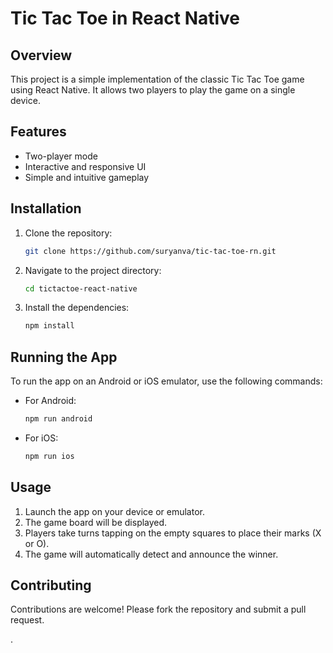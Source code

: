 # Tic Tac Toe in React Native

## Overview

This project is a simple implementation of the classic Tic Tac Toe game using React Native. It allows two players to play the game on a single device.

## Features

- Two-player mode
- Interactive and responsive UI
- Simple and intuitive gameplay

## Installation

1. Clone the repository:
   ```sh
   git clone https://github.com/suryanva/tic-tac-toe-rn.git
   ```
2. Navigate to the project directory:
   ```sh
   cd tictactoe-react-native
   ```
3. Install the dependencies:
   ```sh
   npm install
   ```

## Running the App

To run the app on an Android or iOS emulator, use the following commands:

- For Android:
  ```sh
  npm run android
  ```
- For iOS:
  ```sh
  npm run ios
  ```

## Usage

1. Launch the app on your device or emulator.
2. The game board will be displayed.
3. Players take turns tapping on the empty squares to place their marks (X or O).
4. The game will automatically detect and announce the winner.

## Contributing

Contributions are welcome! Please fork the repository and submit a pull request.

.

